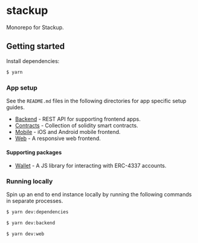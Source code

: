 # stackup

Monorepo for Stackup.

## Getting started

Install dependencies:

```bash
$ yarn
```

### App setup

See the `README.md` files in the following directories for app specific setup guides.

- [Backend](./apps/backend) - REST API for supporting frontend apps.
- [Contracts](./apps/contracts) - Collection of solidity smart contracts.
- [Mobile](./apps/mobile) - iOS and Android mobile frontend.
- [Web](./apps/web) - A responsive web frontend.

#### Supporting packages

- [Wallet](./packages/wallet) - A JS library for interacting with ERC-4337 accounts.

### Running locally

Spin up an end to end instance locally by running the following commands in separate processes.

```bash
$ yarn dev:dependencies
```

```bash
$ yarn dev:backend
```

```bash
$ yarn dev:web
```
